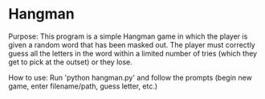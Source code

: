 # Hangman

Purpose: This program is a simple Hangman game in which the player is given a random word that has been masked out. The player must correctly guess all the letters in the word within a limited number of tries (which they get to pick at the outset) or they lose.

How to use: Run 'python hangman.py' and follow the prompts (begin new game, enter filename/path, guess letter, etc.)
